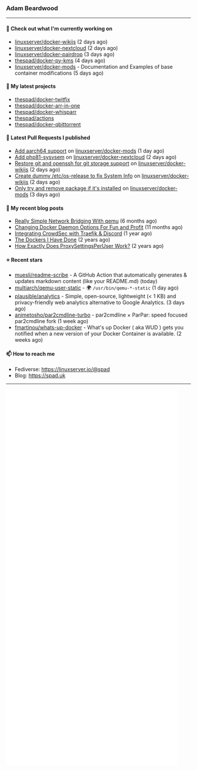 ### Adam Beardwood
---
#### 👷 Check out what I'm currently working on

- [linuxserver/docker-wikijs](https://github.com/linuxserver/docker-wikijs) (2 days ago)
- [linuxserver/docker-nextcloud](https://github.com/linuxserver/docker-nextcloud) (2 days ago)
- [linuxserver/docker-pairdrop](https://github.com/linuxserver/docker-pairdrop) (3 days ago)
- [thespad/docker-py-kms](https://github.com/thespad/docker-py-kms) (4 days ago)
- [linuxserver/docker-mods](https://github.com/linuxserver/docker-mods) - Documentation and Examples of base container modifications (5 days ago)

#### 🌱 My latest projects

- [thespad/docker-twitfix](https://github.com/thespad/docker-twitfix)
- [thespad/docker-arr-in-one](https://github.com/thespad/docker-arr-in-one)
- [thespad/docker-whisparr](https://github.com/thespad/docker-whisparr)
- [thespad/actions](https://github.com/thespad/actions)
- [thespad/docker-qbittorrent](https://github.com/thespad/docker-qbittorrent)

#### 🔨 Latest Pull Requests I published

- [Add aarch64 support](https://github.com/linuxserver/docker-mods/pull/607) on [linuxserver/docker-mods](https://github.com/linuxserver/docker-mods) (1 day ago)
- [Add php81-sysvsem](https://github.com/linuxserver/docker-nextcloud/pull/300) on [linuxserver/docker-nextcloud](https://github.com/linuxserver/docker-nextcloud) (2 days ago)
- [Restore git and openssh for git storage support](https://github.com/linuxserver/docker-wikijs/pull/25) on [linuxserver/docker-wikijs](https://github.com/linuxserver/docker-wikijs) (2 days ago)
- [Create dummy /etc/os-release to fix System Info](https://github.com/linuxserver/docker-wikijs/pull/23) on [linuxserver/docker-wikijs](https://github.com/linuxserver/docker-wikijs) (2 days ago)
- [Only try and remove package if it&#39;s installed](https://github.com/linuxserver/docker-mods/pull/604) on [linuxserver/docker-mods](https://github.com/linuxserver/docker-mods) (3 days ago)

#### 📜 My recent blog posts

- [Really Simple Network Bridging With qemu](https://spad.uk/really-simple-network-bridging-with-qemu/) (6 months ago)
- [Changing Docker Daemon Options For Fun and Profit](https://spad.uk/changing-docker-daemon-options-for-fun-and-profit/) (11 months ago)
- [Integrating CrowdSec with Traefik &amp; Discord](https://spad.uk/integrating-crowdsec-with-traefik-discord/) (1 year ago)
- [The Dockers I Have Done](https://spad.uk/the-dockers-ive-done/) (2 years ago)
- [How Exactly Does ProxySettingsPerUser Work?](https://spad.uk/how-does-proxysettingsperuser-work/) (2 years ago)

#### ⭐ Recent stars

- [muesli/readme-scribe](https://github.com/muesli/readme-scribe) - A GitHub Action that automatically generates &amp; updates markdown content (like your README.md) (today)
- [multiarch/qemu-user-static](https://github.com/multiarch/qemu-user-static) - :earth_africa: `/usr/bin/qemu-*-static` (1 day ago)
- [plausible/analytics](https://github.com/plausible/analytics) - Simple, open-source, lightweight (&lt; 1 KB) and privacy-friendly web analytics alternative to Google Analytics. (3 days ago)
- [animetosho/par2cmdline-turbo](https://github.com/animetosho/par2cmdline-turbo) - par2cmdline × ParPar: speed focused par2cmdline fork (1 week ago)
- [fmartinou/whats-up-docker](https://github.com/fmartinou/whats-up-docker) - What&#39;s up Docker ( aka WUD ) gets you notified when a new version of your Docker Container is available. (2 weeks ago)

#### 📫 How to reach me
- Fediverse: https://linuxserver.io/@spad
- Blog: https://spad.uk
---
<img src="https://raw.githubusercontent.com/thespad/thespad/main/github-metrics.svg">

